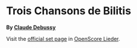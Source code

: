 
# Trois Chansons de Bilitis

__By [Claude Debussy](..)__

Visit the [official set page] in [OpenScore Lieder].

[official set page]: https://musescore.com/openscore-lieder-corpus/sets/5079444
[OpenScore Lieder]: https://musescore.com/openscore-lieder-corpus

